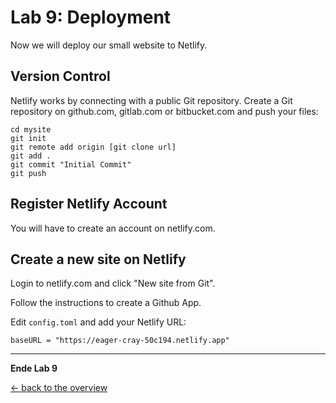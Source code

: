 # Lab 9: Deployment

Now we will deploy our small website to Netlify.

## Version Control

Netlify works by connecting with a public Git repository. Create a Git repository on github.com, gitlab.com or bitbucket.com and push your files:
```
cd mysite
git init
git remote add origin [git clone url]
git add .
git commit "Initial Commit"
git push
```

## Register Netlify Account

You will have to create an account on netlify.com.

## Create a new site on Netlify

Login to netlify.com and click "New site from Git".

Follow the instructions to create a Github App.

Edit `config.toml` and add your Netlify URL:
```
baseURL = "https://eager-cray-50c194.netlify.app"
```

---

**Ende Lab 9**

<!--<p width="100px" align="right"><a href="08_assets.md">Assets →</a></p>-->

[← back to the overview](../README.md)
